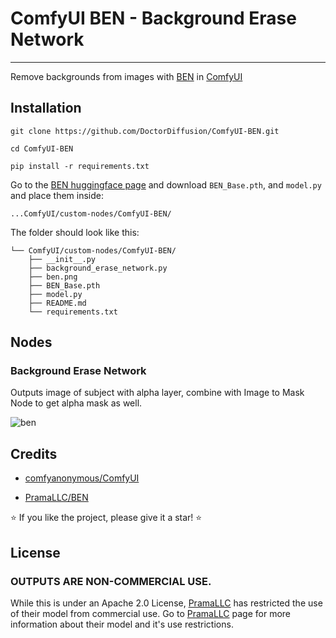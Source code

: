 # ComfyUI BEN - Background Erase Network

****


Remove backgrounds from images with [BEN](https://huggingface.co/PramaLLC/BEN) in [ComfyUI](https://github.com/comfyanonymous/ComfyUI)

## Installation

```
git clone https://github.com/DoctorDiffusion/ComfyUI-BEN.git
```
```
cd ComfyUI-BEN
```
```
pip install -r requirements.txt
```
Go to the [BEN huggingface page](https://huggingface.co/PramaLLC/BEN/tree/main) and download `BEN_Base.pth`, and `model.py` and place them inside:
```
...ComfyUI/custom-nodes/ComfyUI-BEN/
```
The folder should look like this:
```
└── ComfyUI/custom-nodes/ComfyUI-BEN/
    ├── __init__.py
    ├── background_erase_network.py
    ├── ben.png
    ├── BEN_Base.pth
    ├── model.py
    ├── README.md
    └── requirements.txt
```
## Nodes

### Background Erase Network

Outputs image of subject with alpha layer, combine with Image to Mask Node to get alpha mask as well.

![ben](https://github.com/user-attachments/assets/54497cc7-e1c2-4955-8735-06da93dad969)

## Credits

- [comfyanonymous/ComfyUI](https://github.com/comfyanonymous/ComfyUI)

- [PramaLLC/BEN](https://huggingface.co/PramaLLC/BEN)

⭐ If you like the project, please give it a star! ⭐

## License

### OUTPUTS ARE NON-COMMERCIAL USE.

While this is under an Apache 2.0 License, [PramaLLC](https://huggingface.co/PramaLLC/BEN) has restricted the use of their model from commercial use. Go to [PramaLLC](https://huggingface.co/PramaLLC/BEN) page for more information about their model and it's use restrictions.



